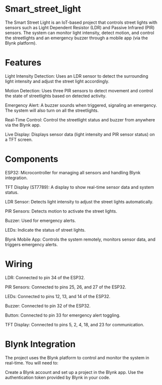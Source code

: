 # Smart_street_light

The Smart Street Light is an IoT-based project that controls street lights with sensors such as Light Dependent Resistor (LDR) and Passive Infrared (PIR) sensors. The system can monitor light intensity, detect motion, and control the streetlights and an emergency buzzer through a mobile app (via the Blynk platform).

# Features
Light Intensity Detection: Uses an LDR sensor to detect the surrounding light intensity and adjust the street light accordingly.

Motion Detection: Uses three PIR sensors to detect movement and control the state of streetlights based on detected activity.

Emergency Alert: A buzzer sounds when triggered, signaling an emergency. The system will also turn on all the streetlights.

Real-Time Control: Control the streetlight status and buzzer from anywhere via the Blynk app.

Live Display: Displays sensor data (light intensity and PIR sensor status) on a TFT screen.
# Components
ESP32: Microcontroller for managing all sensors and handling Blynk integration.

TFT Display (ST7789): A display to show real-time sensor data and system status.

LDR Sensor: Detects light intensity to adjust the street lights automatically.

PIR Sensors: Detects motion to activate the street lights.

Buzzer: Used for emergency alerts.

LEDs: Indicate the status of street lights.

Blynk Mobile App: Controls the system remotely, monitors sensor data, and triggers emergency alerts.

# Wiring
LDR: Connected to pin 34 of the ESP32.

PIR Sensors: Connected to pins 25, 26, and 27 of the ESP32.

LEDs: Connected to pins 12, 13, and 14 of the ESP32.

Buzzer: Connected to pin 32 of the ESP32.

Button: Connected to pin 33 for emergency alert toggling.

TFT Display: Connected to pins 5, 2, 4, 18, and 23 for communication.

# Blynk Integration
The project uses the Blynk platform to control and monitor the system in real-time. You will need to:

Create a Blynk account and set up a project in the Blynk app.
Use the authentication token provided by Blynk in your code.

